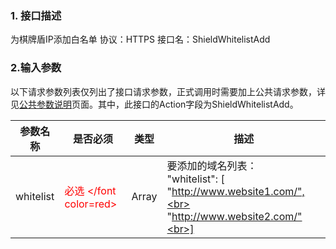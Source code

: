 ### 1. 接口描述
为棋牌盾IP添加白名单
协议：HTTPS 
接口名：ShieldWhitelistAdd

### 2.输入参数
以下请求参数列表仅列出了接口请求参数，正式调用时需要加上公共请求参数，详见[公共参数说明](/document/product/295/7279)页面。其中，此接口的Action字段为ShieldWhitelistAdd。

| 参数名称 | 是否必须 | 类型 | 描述 |
|---------|---------|---------|---------|
| whitelist | <font color=red> 必选 </font color=red> | Array |要添加的域名列表：<br>"whitelist": [<br>"http://www.website1.com/",<br> "http://www.website2.com/"<br>] |
